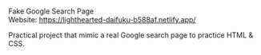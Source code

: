 <br>Fake Google Search Page </br>
Website: https://lighthearted-daifuku-b588af.netlify.app/ 

Practical project that mimic a real Google search page to practice HTML & CSS.
